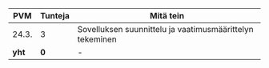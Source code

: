 PVM | Tunteja | Mitä tein
----|----|--------------------
24.3.| 3 | Sovelluksen suunnittelu ja vaatimusmäärittelyn tekeminen
**yht** | **0** |-
